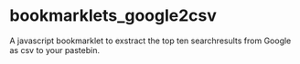 # bookmarklets_google2csv
A javascript bookmarklet to exstract the top ten searchresults from Google as csv to your pastebin.
